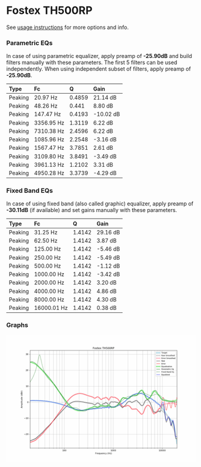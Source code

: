 # Fostex TH500RP
See [usage instructions](https://github.com/jaakkopasanen/AutoEq#usage) for more options and info.

### Parametric EQs
In case of using parametric equalizer, apply preamp of **-25.90dB** and build filters manually
with these parameters. The first 5 filters can be used independently.
When using independent subset of filters, apply preamp of **-25.90dB**.

| Type    | Fc         |      Q | Gain      |
|:--------|:-----------|:-------|:----------|
| Peaking | 20.97 Hz   | 0.4859 | 21.14 dB  |
| Peaking | 48.26 Hz   | 0.441  | 8.80 dB   |
| Peaking | 147.47 Hz  | 0.4193 | -10.02 dB |
| Peaking | 3356.95 Hz | 1.3119 | 6.22 dB   |
| Peaking | 7310.38 Hz | 2.4596 | 6.22 dB   |
| Peaking | 1085.96 Hz | 2.2548 | -3.16 dB  |
| Peaking | 1567.47 Hz | 3.7851 | 2.61 dB   |
| Peaking | 3109.80 Hz | 3.8491 | -3.49 dB  |
| Peaking | 3961.13 Hz | 1.2102 | 3.31 dB   |
| Peaking | 4950.28 Hz | 3.3739 | -4.29 dB  |

### Fixed Band EQs
In case of using fixed band (also called graphic) equalizer, apply preamp of **-30.11dB**
(if available) and set gains manually with these parameters.

| Type    | Fc          |      Q | Gain     |
|:--------|:------------|:-------|:---------|
| Peaking | 31.25 Hz    | 1.4142 | 29.16 dB |
| Peaking | 62.50 Hz    | 1.4142 | 3.87 dB  |
| Peaking | 125.00 Hz   | 1.4142 | -5.46 dB |
| Peaking | 250.00 Hz   | 1.4142 | -5.49 dB |
| Peaking | 500.00 Hz   | 1.4142 | -1.12 dB |
| Peaking | 1000.00 Hz  | 1.4142 | -3.42 dB |
| Peaking | 2000.00 Hz  | 1.4142 | 3.20 dB  |
| Peaking | 4000.00 Hz  | 1.4142 | 4.86 dB  |
| Peaking | 8000.00 Hz  | 1.4142 | 4.30 dB  |
| Peaking | 16000.01 Hz | 1.4142 | 0.38 dB  |

### Graphs
![](./Fostex%20TH500RP.png)